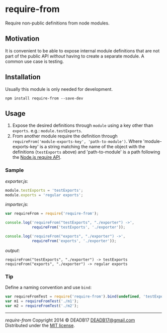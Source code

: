 # require-from

Require non-public definitions from node modules.


## Motivation

It is convenient to be able to expose internal module definitions that are not
part of the public API *without* having to create a separate module. A common
use case is testing.


## Installation

Usually this module is only needed for development.

`npm install require-from --save-dev`


## Usage

1. Expose the desired definitions through `module` using a key other than
   `exports`. e.g.: `module.testExports`.
2. From another module require the definition through
   `requireFrom('module-exports-key', 'path-to-module')`. Where
   'module-exports-key' is a string matching the name of the object with the
   definitions (`testExports` above) and 'path-to-module' is a path following
   the [Node.js require API](http://nodejs.org/api/modules.html#modules_module_require_id).


### Sample

*exporter.js*:
```js
module.testExports = 'testExports';
module.exports = 'regular exports';
```

*importer.js*:
```js
var requireFrom = require('require-from');

console.log('requireFrom("testExports", "./exporter") ->',
            requireFrom('testExports', './exporter'));

console.log('requireFrom("exports", "./exporter") ->',
            requireFrom('exports', './exporter'));
```

*output*:
```
requireFrom("testExports", "./exporter") -> testExports
requireFrom("exports", "./exporter") -> regular exports
```


### Tip

Define a naming convention and use `bind`:

```javascript
var requireFromTest = require('require-from').bind(undefined, 'testExports');
var m1 = requireFromTest('./m1');
var m2 = requireFromTest('./m2');
```

--------------------------------------------------------------------------------

*require-from*  Copyright  2014 © DEADB17 <DEADB17@gmail.com>  
Distributed under the [MIT license](LICENSE).

